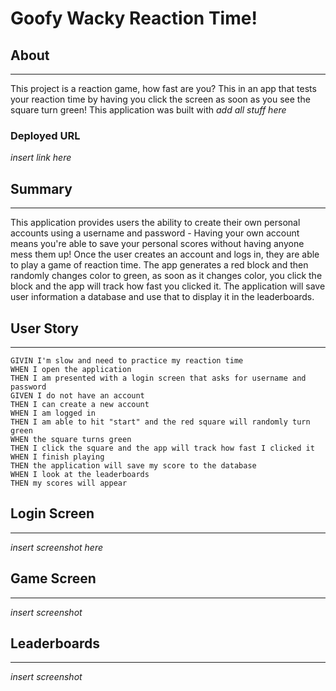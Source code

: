 # Goofy Wacky Reaction Time!

## About
___________________________________
This project is a reaction game, how fast are you? This in an app that tests your reaction time by having you click the screen as soon as you see the square turn green! This application was built with *add all stuff here*

### Deployed URL

*insert link here*

## Summary 
___________________________________
This application provides users the ability to create their own personal accounts using a username and password - Having your own account means you're able to save your personal scores without having anyone mess them up! Once the user creates an account and logs in, they are able to play a game of reaction time. The app generates a red block and then randomly changes color to green, as soon as it changes color, you click the block and the app will track how fast you clicked it. The application will save user information a database and use that to display it in the leaderboards.

## User Story
____________________________________________________
```
GIVIN I'm slow and need to practice my reaction time
WHEN I open the application
THEN I am presented with a login screen that asks for username and password
GIVEN I do not have an account
THEN I can create a new account
WHEN I am logged in
THEN I am able to hit "start" and the red square will randomly turn green
WHEN the square turns green
THEN I click the square and the app will track how fast I clicked it
WHEN I finish playing
THEN the application will save my score to the database
WHEN I look at the leaderboards
THEN my scores will appear
```




## Login Screen
______________________________________
*insert screenshot here*


## Game Screen
_________________________________
*insert screenshot*


## Leaderboards
_______________________________
*insert screenshot*
